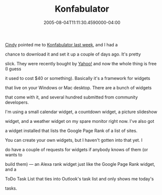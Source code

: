﻿---
title: Konfabulator
date: "2005-08-04T11:11:30.4590000-04:00"
description: Cindy pointed me to Konfabulator last week, and I had a chance to
featuredImage: /img/default-post-image.jpg
---

[Cindy](http://brucato.us/BLOGS/cindy) pointed me to [Konfabulator last week](http://www.konfabulator.com/), and I had a

chance to download it and set it up a couple of days ago. It's pretty

slick. They were recently bought by [Yahoo!](http://www.yahoo.com/) and now the whole thing is free (I guess

it used to cost $40 or something). Basically it's a framework for widgets

that live on your Windows or Mac desktop. There are a bunch of widgets

that come with it, and several hundred submitted from community developers.

I'm using a small calendar widget, a countdown widget, a picture slideshow

widget, and a weather widget on my spare monitor right now. I've also got

a widget installed that lists the Google Page Rank of a list of sites.

You can create your own widgets, but I haven't gotten into that yet. I

do have a couple of requests for widgets if anybody knows of them (or wants to

build them) — an Alexa rank widget just like the Google Page Rank widget, and a

ToDo Task List that ties into Outlook's task list and only shows me today's

tasks.

